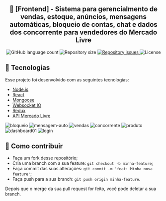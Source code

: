 <h2 align="center">
  🚀 [Frontend] - Sistema para gerencialmento de vendas, estoque, anúncios, mensagens automáticas, bloqueio de contas, chat e dados dos concorrente para vendedores do Mercado Livre
</h2>

<p align="center">
  <img alt="GitHub language count" src="https://img.shields.io/github/languages/count/FelipeDeveloperFullStack/SISIML-FRONTEND-MERCADO-LIVRE">

  <img alt="Repository size" src="https://img.shields.io/github/repo-size/FelipeDeveloperFullStack/SISIML-FRONTEND-MERCADO-LIVRE">

  <a href="https://github.com/FelipeDeveloperFullStack/SISIML-FRONTEND-MERCADO-LIVRE/issues">
    <img alt="Repository issues" src="https://img.shields.io/github/issues/FelipeDeveloperFullStack/SISIML-FRONTEND-MERCADO-LIVRE">
  </a>

  <img alt="License" src="https://img.shields.io/badge/license-MIT-brightgreen">
</p>

## :rocket: Tecnologias

Esse projeto foi desenvolvido com as seguintes tecnologias:

- [Node.js](https://nodejs.org/en/)
- [React](https://reactjs.org)
- [Mongoose](https://mongoosejs.com/)
- [Websocket IO](https://socket.io/)
- [Redux](https://redux.js.org/)
- [API Mercado Livre](https://developers.mercadolivre.com.br/)

![bloqueio](https://user-images.githubusercontent.com/9463295/100174712-b4a61280-2eab-11eb-825a-9098cdf2f8e3.PNG)
![mensagem-auto](https://user-images.githubusercontent.com/9463295/100174714-b5d73f80-2eab-11eb-968c-cc28199c4536.PNG)
![vendas](https://user-images.githubusercontent.com/9463295/100174716-b5d73f80-2eab-11eb-8ed7-21c7f7e21167.PNG)
![concorrente](https://user-images.githubusercontent.com/9463295/100174718-b66fd600-2eab-11eb-9aa5-6caa1d39b460.PNG)
![produto](https://user-images.githubusercontent.com/9463295/100174720-b66fd600-2eab-11eb-8244-a6320681debe.PNG)
![dashboard01](https://user-images.githubusercontent.com/9463295/100174722-b7086c80-2eab-11eb-975d-19945dad64c8.PNG)
![login](https://user-images.githubusercontent.com/9463295/100174723-b7086c80-2eab-11eb-99aa-868f0a427ea2.png)

## 🤔 Como contribuir

- Faça um fork desse repositório;
- Cria uma branch com a sua feature: `git checkout -b minha-feature`;
- Faça commit das suas alterações: `git commit -m 'feat: Minha nova feature'`;
- Faça push para a sua branch: `git push origin minha-feature`.

Depois que o merge da sua pull request for feito, você pode deletar a sua branch.
